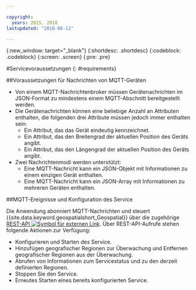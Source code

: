```yaml
---

copyright:
  years: 2015, 2018
lastupdated: "2018-06-11"

---
```


<!-- Attribute definitions -->
{:new_window: target="_blank"}
{:shortdesc: .shortdesc}
{:codeblock: .codeblock}
{:screen: .screen}
{:pre: .pre}

#Servicevoraussetzungen
{: #requirements}


##Voraussetzungen für Nachrichten von MQTT-Geräten

* Von einem MQTT-Nachrichtenbroker müssen Gerätenachrichten im JSON-Format zu mindestens einem MQTT-Abschnitt bereitgestellt werden.
* Die Gerätenachrichten können eine beliebige Anzahl an Attributen enthalten, die folgenden drei Attribute müssen jedoch immer enthalten sein:
	* Ein Attribut, das das Gerät eindeutig kennzeichnet.
	* Ein Attribut, das den Breitengrad der aktuellen Position des Geräts angibt.
	* Ein Attribut, das den Längengrad der aktuellen Position des Geräts angibt.
* Zwei Nachrichtenmodi werden unterstützt:
	* Eine MQTT-Nachricht kann ein JSON-Objekt mit Informationen zu einem einzigen Gerät enthalten.
	* Eine MQTT-Nachricht kann ein JSON-Array mit Informationen zu mehreren Geräten enthalten.

##MQTT-Ereignisse und Konfiguration des Service

Die Anwendung abonniert MQTT-Nachrichten und steuert {{site.data.keyword.geospatialshort_Geospatial}} über die zugehörige [REST-API ![Symbol für externen Link](../../icons/launch-glyph.svg "Symbol für externen Link")](https://console.bluemix.net/apidocs/geospatial-analytics). Über REST-API-Aufrufe stehen folgende Aktionen zur Verfügung:

* Konfigurieren und Starten des Service.
* Hinzufügen geografischer Regionen zur Überwachung und Entfernen geografischer Regionen aus der Überwachung.
* Abrufen von Informationen zum Servicestatus und zu den derzeit definierten Regionen.
* Stoppen Sie den Service.
* Erneutes Starten eines bereits konfigurierten Service.
